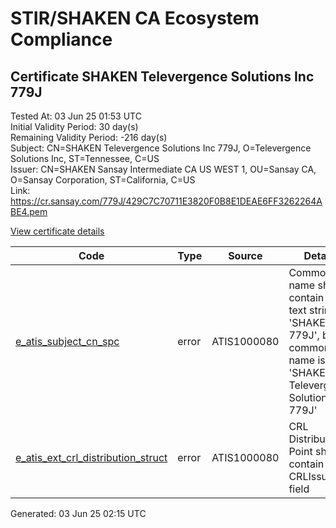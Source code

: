 # STIR/SHAKEN CA Ecosystem Compliance

## Certificate SHAKEN Televergence Solutions Inc 779J

Tested At: 03 Jun 25 01:53 UTC\
Initial Validity Period: 30 day(s)\
Remaining Validity Period: -216 day(s)\
Subject: CN=SHAKEN Televergence Solutions Inc 779J, O=Televergence Solutions Inc, ST=Tennessee, C=US\
Issuer: CN=SHAKEN Sansay Intermediate CA US WEST 1, OU=Sansay CA, O=Sansay Corporation, ST=California, C=US\
Link: https://cr.sansay.com/779J/429C7C70711E3820F0B8E1DEAE6FF3262264ABE4.pem

[View certificate details](https://x509.io/?cert=MIIC2zCCAoGgAwIBAgIUQpx8cHEeOCDwuOHerm%2FzJiJkq%2BQwCgYIKoZIzj0EAwIwgYUxCzAJBgNVBAYTAlVTMRMwEQYDVQQIDApDYWxpZm9ybmlhMRswGQYDVQQKDBJTYW5zYXkgQ29ycG9yYXRpb24xEjAQBgNVBAsMCVNhbnNheSBDQTEwMC4GA1UEAwwnU0hBS0VOIFNhbnNheSBJbnRlcm1lZGlhdGUgQ0EgVVMgV0VTVCAxMB4XDTI0MDkyOTAyNTM1OFoXDTI0MTAyOTAyNTM1OFowdzELMAkGA1UEBhMCVVMxEjAQBgNVBAgMCVRlbm5lc3NlZTEjMCEGA1UECgwaVGVsZXZlcmdlbmNlIFNvbHV0aW9ucyBJbmMxLzAtBgNVBAMMJlNIQUtFTiBUZWxldmVyZ2VuY2UgU29sdXRpb25zIEluYyA3NzlKMFkwEwYHKoZIzj0CAQYIKoZIzj0DAQcDQgAEjtgl4HbNSIPHRMLMvHneYiiSN%2FVnDylkFFcKLJPN2%2FFpn1g8VKw6xqq52cgXltn17ju%2BSBC%2BUZCxkrFH%2B%2BLrS6OB2zCB2DAWBggrBgEFBQcBGgQKMAigBhYENzc5SjAXBgNVHSAEEDAOMAwGCmCGSAGG%2FwkBAQQwHQYDVR0OBBYEFAB%2FZZVi2M%2FYAT%2FTu%2BYmtb3ljrRNMB8GA1UdIwQYMBaAFKzTk%2FVDQ8wKvkVYFxN9knzcwwFGMEcGA1UdHwRAMD4wPKA6oDiGNmh0dHBzOi8vYXV0aGVudGljYXRlLWFwaS5pY29uZWN0aXYuY29tL2Rvd25sb2FkL3YxL2NybDAMBgNVHRMBAf8EAjAAMA4GA1UdDwEB%2FwQEAwIHgDAKBggqhkjOPQQDAgNIADBFAiA1CGOD%2BzWVZ%2FPkNFo4OFFGKq4KFSk%2B1nQp0WiUdTz5wgIhAPTMTtWWclo11qPzSHKk3VJZwYfwPVPR2d8jWtRVUlIZ)

| Code | Type | Source | Details |
|------|------|--------|---------|
| [e_atis_subject_cn_spc](../../ISSUES/e_atis_subject_cn_spc/README.md) | error | ATIS1000080 | Common name shall contain the text string 'SHAKEN 779J', but common name is 'SHAKEN Televergence Solutions Inc 779J' |
| [e_atis_ext_crl_distribution_struct](../../ISSUES/e_atis_ext_crl_distribution_struct/README.md) | error | ATIS1000080 | CRL Distribution Point shall contain a CRLIssuer field |


Generated: 03 Jun 25 02:15 UTC